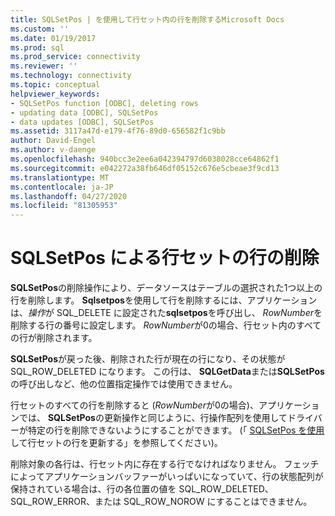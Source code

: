 ```yaml
---
title: SQLSetPos | を使用して行セット内の行を削除するMicrosoft Docs
ms.custom: ''
ms.date: 01/19/2017
ms.prod: sql
ms.prod_service: connectivity
ms.reviewer: ''
ms.technology: connectivity
ms.topic: conceptual
helpviewer_keywords:
- SQLSetPos function [ODBC], deleting rows
- updating data [ODBC], SQLSetPos
- data updates [ODBC], SQLSetPos
ms.assetid: 3117a47d-e179-4f76-89d0-656582f1c9bb
author: David-Engel
ms.author: v-daenge
ms.openlocfilehash: 940bcc3e2ee6a042394797d6038028cce64862f1
ms.sourcegitcommit: e042272a38fb646df05152c676e5cbeae3f9cd13
ms.translationtype: MT
ms.contentlocale: ja-JP
ms.lasthandoff: 04/27/2020
ms.locfileid: "81305953"
---
```

# <a name="deleting-rows-in-the-rowset-with-sqlsetpos"></a>SQLSetPos による行セットの行の削除
**SQLSetPos**の削除操作により、データソースはテーブルの選択された1つ以上の行を削除します。 **Sqlsetpos**を使用して行を削除するには、アプリケーションは、*操作*が SQL_DELETE に設定された**sqlsetpos**を呼び出し、 *RowNumber*を削除する行の番号に設定します。 *RowNumber*が0の場合、行セット内のすべての行が削除されます。  
  
 **SQLSetPos**が戻った後、削除された行が現在の行になり、その状態が SQL_ROW_DELETED になります。 この行は、 **SQLGetData**または**SQLSetPos**の呼び出しなど、他の位置指定操作では使用できません。  
  
 行セットのすべての行を削除すると (*RowNumber*が0の場合)、アプリケーションでは、 **SQLSetPos**の更新操作と同じように、行操作配列を使用してドライバーが特定の行を削除できないようにすることができます。 (「 [SQLSetPos を使用](../../../odbc/reference/develop-app/updating-rows-in-the-rowset-with-sqlsetpos.md)して行セットの行を更新する」を参照してください)。  
  
 削除対象の各行は、行セット内に存在する行でなければなりません。 フェッチによってアプリケーションバッファーがいっぱいになっていて、行の状態配列が保持されている場合は、行の各位置の値を SQL_ROW_DELETED、SQL_ROW_ERROR、または SQL_ROW_NOROW にすることはできません。
